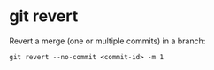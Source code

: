 # git revert

Revert a merge (one or multiple commits) in a branch:

```
git revert --no-commit <commit-id> -m 1
```
